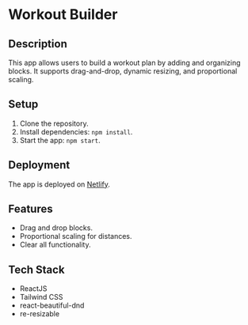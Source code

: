 # Workout Builder

## Description
This app allows users to build a workout plan by adding and organizing blocks. It supports drag-and-drop, dynamic resizing, and proportional scaling.

## Setup
1. Clone the repository.
2. Install dependencies: `npm install`.
3. Start the app: `npm start`.

## Deployment
The app is deployed on [Netlify](spurfit-workout-rajesh.netlify.app).

## Features
- Drag and drop blocks.
- Proportional scaling for distances.
- Clear all functionality.

## Tech Stack
- ReactJS
- Tailwind CSS
- react-beautiful-dnd
- re-resizable
